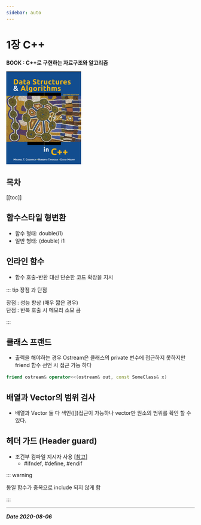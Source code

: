 ```yaml
---   
sidebar: auto
---   
```


# 1장 C++

**BOOK : C++로 구현하는 자료구조와 알고리즘**

<img src="../img/CppDataStructureAlgorithm/C++Book.png" alt="drawing" width="200"/>

## 목차

[[toc]]

## 함수스타일 형변환
- 함수 형태: double(i1)
- 일반 형태: (double) i1 

## 인라인 함수
- 함수 호출-반환 대신 단순한 코드 확장을 지시

::: tip 장점 과 단점

장점 : 성능 향상 (매우 짧은 경우)   
단점 : 반복 호출 시 메모리 소모 큼

:::   

## 클래스 프랜드

- 출력을 해야하는 경우 Ostream은 클래스의 private 변수에 접근하지 못하지만 friend 함수 선언 시 접근 가능 하다   
```cpp
friend ostream& operator<<(ostream& out, const SomeClass& x)
```
## 배열과 Vector의 범위 검사
- 배열과 Vector 둘 다 색인([])접근이 가능하나 vector만 원소의 범위를 확인 할 수 있다.

## 헤더 가드 (Header guard)
- 조건부 컴파일 지시자 사용 [[참고]](https://boycoding.tistory.com/144)
  * #ifndef, #define, #endif   

::: warning

동일 함수가 중복으로 include 되지 않게 함

:::

***
_**Date 2020-08-06**_

